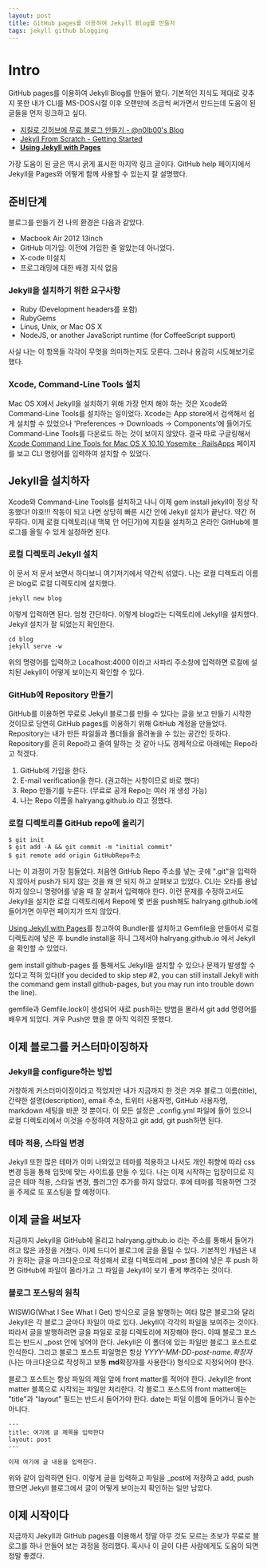 ```yaml
---
layout: post
title: GitHub pages를 이용하여 Jekyll Blog를 만들자
tags: jekyll github blogging
---
```

# Intro

GitHub pages를 이용하여 Jekyll Blog를 만들어 봤다. 기본적인 지식도 제대로 갖추지 못한 내가 CLI를 MS-DOS시절 이후 오랜만에 조금씩 써가면서 만드는데 도움이 된 글들을 먼저 링크하고 싶다.

- [지킬로 깃허브에 무료 블로그 만들기 - @n0lb00's Blog](http://nolboo.github.io/blog/2013/10/15/free-blog-with-github-jekyll/)
- [Jekyll From Scratch - Getting Started](http://pixelcog.com/blog/2013/jekyll-from-scratch-introduction/)
- [**Using Jekyll with Pages**](https://help.github.com/articles/using-jekyll-with-pages/)

가장 도움이 된 글은 역시 굵게 표시한 마지막 링크 글이다. GitHub help 페이지에서 Jekyll을 Pages와 어떻게 함께 사용할 수 있는지 잘 설명했다.

## 준비단계

블로그를 만들기 전 나의 환경은 다음과 같았다.

* Macbook Air 2012 13inch
* GitHub 미가입: 이전에 가입한 줄 알았는데 아니었다.
* X-code 미설치
* 프로그래밍에 대한 배경 지식 없음

### Jekyll을 설치하기 위한 요구사항

* Ruby (Development headers를 포함)
* RubyGems
* Linus, Unix, or Mac OS X
* NodeJS, or another JavaScript runtime (for CoffeeScript support)

사실 나는 이 항목들 각각이 무엇을 의미하는지도 모른다. 그러나 용감히 시도해보기로 했다.

### Xcode, Command-Line Tools 설치

Mac OS X에서 Jekyll을 설치하기 위해 가장 먼저 해야 하는 것은 Xcode와 Command-Line Tools를 설치하는 일이었다. Xcode는 App store에서 검색해서 쉽게 설치할 수 있었으나 'Preferences → Downloads → Components'에 들어가도 Command-Line Tools를 다운로드 하는 것이 보이지 않았다. 결국 따로 구글링해서 [Xcode Command Line Tools for Mac OS X 10.10 Yosemite · RailsApps](http://railsapps.github.io/xcode-command-line-tools.html) 페이지를 보고 CLI 명령어를 입력하여 설치할 수 있었다.

## Jekyll을 설치하자

Xcode와 Command-Line Tools를 설치하고 나니 이제 gem install jekyll이 정상 작동했다! 야호!!! 작동이 되고 나면 상당히 빠른 시간 안에 Jekyll 설치가 끝난다. 약간 허무하다. 이제 로컬 디렉토리(내 맥북 안 어딘가)에 지킬을 설치하고 온라인 GitHub에 블로그를 올릴 수 있게 설정하면 된다.

### 로컬 디렉토리 Jekyll 설치

이 문서 저 문서 보면서 하다보니 여기저기에서 약간씩 섞였다. 나는 로컬 디렉토리 이름은 blog로 로컬 디렉토리에 설치했다.

	jekyll new blog

이렇게 입력하면 된다. 엄청 간단하다. 이렇게 blog라는 디렉토리에 Jekyll을 설치했다. Jekyll 설치가 잘 되었는지 확인한다.

	cd blog
	jekyll serve -w

위의 명령어를 입력하고 Localhost:4000 이라고 사파리 주소창에 입력하면 로컬에 설치된 Jekyll이 어떻게 보이는지 확인할 수 있다.

### GitHub에 Repository 만들기

GitHub를 이용하면 무료로 Jekyll 블로그를 만들 수 있다는 글을 보고 만들기 시작한 것이므로 당연히 GitHub pages를 이용하기 위해 GitHub 계정을 만들었다. Repository는 내가 만든 파일들과 폴더들을 올려놓을 수 있는 공간인 듯하다. Repository를 흔히 Repo라고 줄여 말하는 것 같아 나도 경제적으로 아래에는 Repo라고 적겠다.

1. GitHub에 가입을 한다.
2. E-mail verification을 한다. (권고하는 사항이므로 바로 했다)
3. Repo 만들기를 누른다. (무료로 공개 Repo는 여러 개 생성 가능)
4. 나는 Repo 이름을 halryang.github.io 라고 정했다.

### 로컬 디렉토리를 GitHub repo에 올리기

	$ git init
	$ git add -A && git commit -m "initial commit"
	$ git remote add origin GitHubRepo주소

나는 이 과정이 가장 힘들었다. 처음엔 GitHub Repo 주소를 넣는 곳에 ".git"을 입력하지 않아서 push가 되지 않는 것을 왜 안 되지 하고 살펴보고 있었다. CLI는 오타를 용납하지 않으니 명령어를 넣을 때 잘 살펴서 입력해야 한다. 이런 문제를 수정하고서도 Jekyll을 설치한 로컬 디렉토리에서 Repo에 몇 번을 push해도 halryang.github.io에 들어가면 아무런 페이지가 뜨지 않았다.

 [Using Jekyll with Pages](https://help.github.com/articles/using-jekyll-with-pages/)를 참고하여 Bundler를 설치하고 Gemfile을 만들어서 로컬 디렉토리에 넣은 후 bundle install을 하니 그제서야 halryang.github.io 에서 Jekyll을 확인할 수 있었다.
 
 gem install github-pages 를 통해서도 Jekyll을 설치할 수 있으나 문제가 발생할 수 있다고 적혀 있다(If you decided to skip step #2, you can still install Jekyll with the command gem install github-pages, but you may run into trouble down the line).
 
 gemfile과 Gemfile.lock이 생성되어 새로 push하는 방법을 몰라서 git add 명령어를 배우게 되었다. 겨우 Push만 했을 뿐 아직 익히진 못했다.

## 이제 블로그를 커스터마이징하자

### Jekyll을 configure하는 방법

거창하게 커스터마이징이라고 적었지만 내가 지금까지 한 것은 겨우 블로그 이름(title), 간략한 설명(description), email 주소, 트위터 사용자명, GitHub 사용자명, markdown 세팅을 바꾼 것 뿐이다. 이 모든 설정은 _config.yml 파일에 들어 있으니 로컬 디렉토리에서 이것을 수정하여 저장하고 git add, git push하면 된다.

### 테마 적용, 스타일 변경

Jekyll 또한 많은 테마가 이미 나와있고 테마를 적용하고 나서도 개인 취향에 따라 css 변경 등을 통해 입맛에 맞는 사이트를 만들 수 있다. 나는 이제 시작하는 입장이므로 지금은 테마 적용, 스타일 변경, 플러그인 추가를 하지 않았다. 후에 테마를 적용하면 그것을 주제로 또 포스팅을 할 예정이다.

## 이제 글을 써보자

지금까지 Jekyll을 GitHub에 올리고 halryang.github.io 라는 주소를 통해서 들어가려고 많은 과정을 거쳤다. 이제 드디어 블로그에 글을 올릴 수 있다. 기본적인 개념은 내가 원하는 글을 마크다운으로 작성해서 로컬 디렉토리에 _post 폴더에 넣은 후 push 하면 GitHub에 파일이 올라가고 그 파일을 Jekyll이 보기 좋게 뿌려주는 것이다.

### 블로그 포스팅의 원칙

WISWIG(What I See What I Get) 방식으로 글을 발행하는 여타 많은 블로그와 달리 Jekyll은 각 블로그 글마다 파일이 따로 있다. Jekyll이 각각의 파일을 보여주는 것이다. 따라서 글을 발행하려면 글을 파일로 로컬 디렉토리에 저장해야 한다. 이때 블로그 포스트는 반드시 _post 안에 넣어야 한다. Jekyll은 이 폴더에 있는 파일만 블로그 포스트로 인식한다. 그리고 블로그 포스트 파일명은 항상 *YYYY-MM-DD-post-name.확장자*(나는 마크다운으로 작성하고 보통 **md**확장자를 사용한다) 형식으로 지정되어야 한다.

블로그 포스트는 항상 파일의 제일 앞에 front matter를 적어야 한다. Jekyll은 front matter 블록으로 시작되는 파일만 처리한다. 각 블로그 포스트의 front matter에는 "title"과 "layout" 필드는 반드시 들어가야 한다. date는 파일 이름에 들어가니 필수는 아니다.

	---
	title: 여기에 글 제목을 입력한다
	layout: post
	---
	
	이제 여기에 글 내용을 입력한다.

위와 같이 입력하면 된다. 이렇게 글을 입력하고 파일을 _post에 저장하고 add, push 했으면 Jekyll 블로그에서 글이 어떻게 보이는지 확인하는 일만 남았다.

## 이제 시작이다
지금까지 Jekyll과 GitHub pages를 이용해서 정말 아무 것도 모르는 초보가 무료로 블로그를 하나 만들어 보는 과정을 정리했다. 혹시나 이 글이 다른 사람에게도 도움이 되면 정말 좋겠다.


